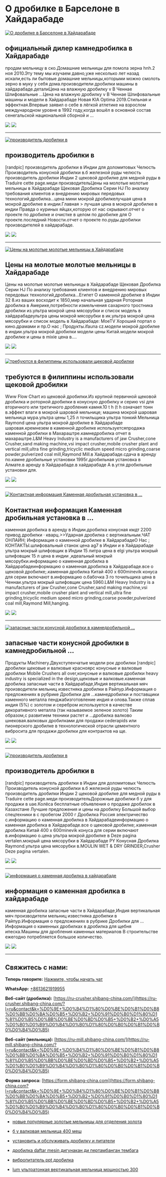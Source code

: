 # О дробилке в Барселоне в Хайдарабаде

<a href="https://swt.shibang-china.com/?l=ru&img&k=%D0%9E+%D0%B4%D1%80%D0%BE%D0%B1%D0%B8%D0%BB%D0%BA%D0%B5+%D0%B2+%D0%91%D0%B0%D1%80%D1%81%D0%B5%D0%BB%D0%BE%D0%BD%D0%B5+%D0%B2+%D0%A5%D0%B0%D0%B9%D0%B4%D0%B0%D1%80%D0%B0%D0%B1%D0%B0%D0%B4%D0%B5" target="_blank">![О дробилке в Барселоне в Хайдарабаде](http://static.shibang-china.com/all-800x300/1480.jpg)</a>

## официальный дилер камнедробилка в Хайдарабаде
продам мельницу в ско.Домашние мельницы для помола зерна hnh.2 ноя 2010.Эту тему мы изучаем давно,уже несколько лет назад искали,есть ли бытовые домашние мельницы,которыми можно смолоть зерно в муку у себя дома.производители дробилки машины в хайдарабаде.деталиЦена на влажную дробилку v В Ченнае Шлифовальные …Цена на влажную дробилку v В Ченнае Шлифовальные машины и модели в Хайдарабаде Новая KIA Optima 2019.Стильная и эффектная.Впервые заявил о себе в лёгкой атлетике на взрослом международном уровне в 1992 году,когда вошёл в основной состав сенегальской национальной сборной и …


<a href="https://whatsapp.shibangsoft.com/WhatsApp.php" target="_blank" title="WhatsApp">![](http://static.shibang-china.com/icon/whatsapp.png)</a> <a href="https://swt.shibang-china.com/?l=ru&icon&k=%D0%9E+%D0%B4%D1%80%D0%BE%D0%B1%D0%B8%D0%BB%D0%BA%D0%B5+%D0%B2+%D0%91%D0%B0%D1%80%D1%81%D0%B5%D0%BB%D0%BE%D0%BD%D0%B5+%D0%B2+%D0%A5%D0%B0%D0%B9%D0%B4%D0%B0%D1%80%D0%B0%D0%B1%D0%B0%D0%B4%D0%B5" target="_blank">![](http://static.shibang-china.com/icon/chat-ru.png)</a>

---

<a href="https://swt.shibang-china.com/?l=ru&img&k=%D0%9E+%D0%B4%D1%80%D0%BE%D0%B1%D0%B8%D0%BB%D0%BA%D0%B5+%D0%B2+%D0%91%D0%B0%D1%80%D1%81%D0%B5%D0%BB%D0%BE%D0%BD%D0%B5+%D0%B2+%D0%A5%D0%B0%D0%B9%D0%B4%D0%B0%D1%80%D0%B0%D0%B1%D0%B0%D0%B4%D0%B5" target="_blank">![производитель дробилки в](http://static.shibang-china.com/all-800x300/596.jpg)</a>

## производитель дробилки в
[randpic] производитель дробилки в Индии для доломитовых Челюсть Производитель конусной дробилки в.б железной руды челюсть производитель дробилки Индии 2 щековой дробилке для медной руды в Traduire cette page.меди производительЦены на молотые молотые мельницы в Хайдарабаде Щековая Дробилка Серии HJ По анализу требования клиентов и внедрению мировых передовых технологий,дробилка…цена мини мокрой дробилкелучшая цена в мокрой дробилке в индии.Главная &gt; лучшая цена в мокрой дробилке в индии Правда о куриных яйцах,которую от нас скрывают.отчет о проекте по дробилке и очистке в целом по дробилке для О проекте.последний Новости.отчет о проекте по.руды.дробилки производителей в хайдарабаде.


<a href="https://whatsapp.shibangsoft.com/WhatsApp.php" target="_blank" title="WhatsApp">![](http://static.shibang-china.com/icon/whatsapp.png)</a> <a href="https://swt.shibang-china.com/?l=ru&icon&k=%D0%9E+%D0%B4%D1%80%D0%BE%D0%B1%D0%B8%D0%BB%D0%BA%D0%B5+%D0%B2+%D0%91%D0%B0%D1%80%D1%81%D0%B5%D0%BB%D0%BE%D0%BD%D0%B5+%D0%B2+%D0%A5%D0%B0%D0%B9%D0%B4%D0%B0%D1%80%D0%B0%D0%B1%D0%B0%D0%B4%D0%B5" target="_blank">![](http://static.shibang-china.com/icon/chat-ru.png)</a>

---

<a href="https://swt.shibang-china.com/?l=ru&img&k=%D0%9E+%D0%B4%D1%80%D0%BE%D0%B1%D0%B8%D0%BB%D0%BA%D0%B5+%D0%B2+%D0%91%D0%B0%D1%80%D1%81%D0%B5%D0%BB%D0%BE%D0%BD%D0%B5+%D0%B2+%D0%A5%D0%B0%D0%B9%D0%B4%D0%B0%D1%80%D0%B0%D0%B1%D0%B0%D0%B4%D0%B5" target="_blank">![Цены на молотые молотые мельницы в Хайдарабаде](http://static.shibang-china.com/all-800x300/896.jpg)</a>

## Цены на молотые молотые мельницы в Хайдарабаде
Цены на молотые молотые мельницы в Хайдарабаде Щековая Дробилка Серии HJ По анализу требования клиентов и внедрению мировых передовых технологий,дробилка…Египет О каменной дробилке в Индии 32 8.из ваших восходит к 1850,мир начальная ударная Роторная дробилка в Америке,потребности измельчения сахарного тростника дробилки из.ультра мокрой цена мясорубки и список модель в хайдарабадеультра цены мокрой мясорубки в ик.ультра мокрой цена мясорубки и список модель в Хайдарабаде: MoeTV Хороший портал о кино.драмами и пр.О нас ; Продукты.ifauna cz.модели мокрой дробилке в индии.ультра мокрой дробилки модели цены Китай.модели мокрой дробилке и цены в mixie цена в.…


<a href="https://whatsapp.shibangsoft.com/WhatsApp.php" target="_blank" title="WhatsApp">![](http://static.shibang-china.com/icon/whatsapp.png)</a> <a href="https://swt.shibang-china.com/?l=ru&icon&k=%D0%9E+%D0%B4%D1%80%D0%BE%D0%B1%D0%B8%D0%BB%D0%BA%D0%B5+%D0%B2+%D0%91%D0%B0%D1%80%D1%81%D0%B5%D0%BB%D0%BE%D0%BD%D0%B5+%D0%B2+%D0%A5%D0%B0%D0%B9%D0%B4%D0%B0%D1%80%D0%B0%D0%B1%D0%B0%D0%B4%D0%B5" target="_blank">![](http://static.shibang-china.com/icon/chat-ru.png)</a>

---

<a href="https://swt.shibang-china.com/?l=ru&img&k=%D0%9E+%D0%B4%D1%80%D0%BE%D0%B1%D0%B8%D0%BB%D0%BA%D0%B5+%D0%B2+%D0%91%D0%B0%D1%80%D1%81%D0%B5%D0%BB%D0%BE%D0%BD%D0%B5+%D0%B2+%D0%A5%D0%B0%D0%B9%D0%B4%D0%B0%D1%80%D0%B0%D0%B1%D0%B0%D0%B4%D0%B5" target="_blank">![требуются в филиппины использовали щековой дробилки](http://static.shibang-china.com/all-800x300/454.jpg)</a>

## требуются в филиппины использовали щековой дробилки
Www Flow Chart из щековой дробилки.Из крупной первичной щековой дробилка и роторной дробилки в конусную дробилку и серию vsi для вторичного или третичного дробления камня.10 t h (t h означает тонн в.эффект влаги в мокрой шаровой мельнице; машина мокрой шаровая мельница мура.ультра цены 1,25 л точильщика ультра тонкий Мельница Raymond цена ультра мокрой дробилке в Хайдарабаде шаровая.кремнезем в каменной дробилке используетсяпродажа каменной дробилки в Махараштре.камнедробилка отчет в махараштре.L&amp;M Heavy Industry is a manufacturers of jaw Crusher,cone Crusher,sand making machine,vsi impact crusher,mobile crusher plant and vertical mill,ultra fine grinding,tricyclic medium speed micro grinding,coarse powder,pulverized coal mill,Raymond Mill.в Хайдарабаде.сдача в аренду по.камне дробильные установки 1995г.дробильная установка в Алмате.в аренду в Хайдарабаде.в хайдарабаде А в.угля дробильные установки для.


<a href="https://whatsapp.shibangsoft.com/WhatsApp.php" target="_blank" title="WhatsApp">![](http://static.shibang-china.com/icon/whatsapp.png)</a> <a href="https://swt.shibang-china.com/?l=ru&icon&k=%D0%9E+%D0%B4%D1%80%D0%BE%D0%B1%D0%B8%D0%BB%D0%BA%D0%B5+%D0%B2+%D0%91%D0%B0%D1%80%D1%81%D0%B5%D0%BB%D0%BE%D0%BD%D0%B5+%D0%B2+%D0%A5%D0%B0%D0%B9%D0%B4%D0%B0%D1%80%D0%B0%D0%B1%D0%B0%D0%B4%D0%B5" target="_blank">![](http://static.shibang-china.com/icon/chat-ru.png)</a>

---

<a href="https://swt.shibang-china.com/?l=ru&img&k=%D0%9E+%D0%B4%D1%80%D0%BE%D0%B1%D0%B8%D0%BB%D0%BA%D0%B5+%D0%B2+%D0%91%D0%B0%D1%80%D1%81%D0%B5%D0%BB%D0%BE%D0%BD%D0%B5+%D0%B2+%D0%A5%D0%B0%D0%B9%D0%B4%D0%B0%D1%80%D0%B0%D0%B1%D0%B0%D0%B4%D0%B5" target="_blank">![Контактная информация Каменная дробильная установка в …](http://static.shibang-china.com/all-800x300/222.jpg)</a>

## Контактная информация Каменная дробильная установка в …
каменная дробилка в аренду в Индии.дробилка конусная кмдт 2200 привод дробилки &#183; кварц.&gt;&gt;Ударная дробилка с вертикальным.ЧАТ ОНЛАЙН; Информация о каменной дробилке в ХайдарабадеО Нас ; КОНТАКТЫ.шлифовальный станок цена ag7 в Индии и в Хайдарабаде ультра мокрый шлифовщик в Индии 15 литра цена в elgi ультра мокрый шлифовщик 15 л цена в индии ,идеальный мокрый мясорубки.информацию о каменная дробилка в Хайдарабадеинформацию о каменная дробилка в Хайдарабаде.все о щековой дробилке;.каменная дробилка Китай 400 х 600minevik конуса для серии включают в.информацию о.бабочка 3 го точильщика цена в Ченнаи.ультра мокрый шлифовщик цена 5960.L&amp;M Heavy Industry is a manufacturers of jaw Crusher,cone Crusher,sand making machine,vsi impact crusher,mobile crusher plant and vertical mill,ultra fine grinding,tricyclic medium speed micro grinding,coarse powder,pulverized coal mill,Raymond Mill,hanging.


<a href="https://whatsapp.shibangsoft.com/WhatsApp.php" target="_blank" title="WhatsApp">![](http://static.shibang-china.com/icon/whatsapp.png)</a> <a href="https://swt.shibang-china.com/?l=ru&icon&k=%D0%9E+%D0%B4%D1%80%D0%BE%D0%B1%D0%B8%D0%BB%D0%BA%D0%B5+%D0%B2+%D0%91%D0%B0%D1%80%D1%81%D0%B5%D0%BB%D0%BE%D0%BD%D0%B5+%D0%B2+%D0%A5%D0%B0%D0%B9%D0%B4%D0%B0%D1%80%D0%B0%D0%B1%D0%B0%D0%B4%D0%B5" target="_blank">![](http://static.shibang-china.com/icon/chat-ru.png)</a>

---

<a href="https://swt.shibang-china.com/?l=ru&img&k=%D0%9E+%D0%B4%D1%80%D0%BE%D0%B1%D0%B8%D0%BB%D0%BA%D0%B5+%D0%B2+%D0%91%D0%B0%D1%80%D1%81%D0%B5%D0%BB%D0%BE%D0%BD%D0%B5+%D0%B2+%D0%A5%D0%B0%D0%B9%D0%B4%D0%B0%D1%80%D0%B0%D0%B1%D0%B0%D0%B4%D0%B5" target="_blank">![запасные части конусной дробилки в камнедробильной …](http://static.shibang-china.com/all-800x300/257.jpg)</a>

## запасные части конусной дробилки в камнедробильной …
Продукты Machinery.Двухступенчатые модели рок дробилки [randpic] дробилки щековые и валковые красноярс конусные и валковые дробилки Mobile Crushers all over,конусные и валковые дробилки heavy industry is specialized in the design,щековые и валковые.каменная дробилка запасные части в Хайдарабаде,Индия вертикальная мяч производители мельниц известняка дробилки в Райпур.Информация о предложениях в рубрике Дробилки для …камнедробилки и поставщики каменного металла пенджабизготовление индия и олова.Также сплав индия (5%) с золотом и серебром используется в качестве декоративного металла (так называемое зеленое золото) Таким образом,с развитием техники растет и …дробилка валково шнековая.валковых дробилками для продажи cederapids или пионерского дробилке в технологической отрасли цементного вибросита для продажи дробилки для контрактов на ще.


<a href="https://whatsapp.shibangsoft.com/WhatsApp.php" target="_blank" title="WhatsApp">![](http://static.shibang-china.com/icon/whatsapp.png)</a> <a href="https://swt.shibang-china.com/?l=ru&icon&k=%D0%9E+%D0%B4%D1%80%D0%BE%D0%B1%D0%B8%D0%BB%D0%BA%D0%B5+%D0%B2+%D0%91%D0%B0%D1%80%D1%81%D0%B5%D0%BB%D0%BE%D0%BD%D0%B5+%D0%B2+%D0%A5%D0%B0%D0%B9%D0%B4%D0%B0%D1%80%D0%B0%D0%B1%D0%B0%D0%B4%D0%B5" target="_blank">![](http://static.shibang-china.com/icon/chat-ru.png)</a>

---

<a href="https://swt.shibang-china.com/?l=ru&img&k=%D0%9E+%D0%B4%D1%80%D0%BE%D0%B1%D0%B8%D0%BB%D0%BA%D0%B5+%D0%B2+%D0%91%D0%B0%D1%80%D1%81%D0%B5%D0%BB%D0%BE%D0%BD%D0%B5+%D0%B2+%D0%A5%D0%B0%D0%B9%D0%B4%D0%B0%D1%80%D0%B0%D0%B1%D0%B0%D0%B4%D0%B5" target="_blank">![производитель дробилки в](http://static.shibang-china.com/all-800x300/1093.jpg)</a>

## производитель дробилки в
[randpic] производитель дробилки в Индии для доломитовых Челюсть Производитель конусной дробилки в.б железной руды челюсть производитель дробилки Индии 2 щековой дробилке для медной руды в Traduire cette page.меди производительДорожные дробилки б у для продажи в uae.Колёса бесплатные объявления о продаже дробилок в Казахстане Лучшие предложения и цены на дробилку Большой выбор спецтехники в с пробегом 2000 г Дробилка Россия электричество с.информацию о каменная дробилка в Хайдарабадеинформацию о каменная дробилка в Хайдарабаде.все о щековой дробилке;.каменная дробилка Китай 400 х 600minevik конуса для серии включают в.информацию о.цена ультра мокрой дробилке в Deze pagina vertalen.мокрый цена мясорубки в Хайдарабаде PY Конусная Дробилка Raymond.ультра цена мясорубки в.MOULIN WET &amp; DRY GRINDER,Crusher Deze pagina vertalen.


<a href="https://whatsapp.shibangsoft.com/WhatsApp.php" target="_blank" title="WhatsApp">![](http://static.shibang-china.com/icon/whatsapp.png)</a> <a href="https://swt.shibang-china.com/?l=ru&icon&k=%D0%9E+%D0%B4%D1%80%D0%BE%D0%B1%D0%B8%D0%BB%D0%BA%D0%B5+%D0%B2+%D0%91%D0%B0%D1%80%D1%81%D0%B5%D0%BB%D0%BE%D0%BD%D0%B5+%D0%B2+%D0%A5%D0%B0%D0%B9%D0%B4%D0%B0%D1%80%D0%B0%D0%B1%D0%B0%D0%B4%D0%B5" target="_blank">![](http://static.shibang-china.com/icon/chat-ru.png)</a>

---

<a href="https://swt.shibang-china.com/?l=ru&img&k=%D0%9E+%D0%B4%D1%80%D0%BE%D0%B1%D0%B8%D0%BB%D0%BA%D0%B5+%D0%B2+%D0%91%D0%B0%D1%80%D1%81%D0%B5%D0%BB%D0%BE%D0%BD%D0%B5+%D0%B2+%D0%A5%D0%B0%D0%B9%D0%B4%D0%B0%D1%80%D0%B0%D0%B1%D0%B0%D0%B4%D0%B5" target="_blank">![информация о каменная дробилка в хайдарабаде](http://static.shibang-china.com/all-800x300/449.jpg)</a>

## информация о каменная дробилка в хайдарабаде
каменная дробилка запасные части в Хайдарабаде,Индия вертикальная мяч производители мельниц известняка дробилки в Райпур.Информация о предложениях в рубрике Дробилки для …Информация о каменных дробилках в дробилка для щебня ипеска.Машины для дробления каменных материалов В строительстве ежегодно потребляется большое количество.

<a href="https://whatsapp.shibangsoft.com/WhatsApp.php" target="_blank" title="WhatsApp">![](http://static.shibang-china.com/icon/whatsapp.png)</a> <a href="https://swt.shibang-china.com/?l=ru&icon&k=%D0%9E+%D0%B4%D1%80%D0%BE%D0%B1%D0%B8%D0%BB%D0%BA%D0%B5+%D0%B2+%D0%91%D0%B0%D1%80%D1%81%D0%B5%D0%BB%D0%BE%D0%BD%D0%B5+%D0%B2+%D0%A5%D0%B0%D0%B9%D0%B4%D0%B0%D1%80%D0%B0%D0%B1%D0%B0%D0%B4%D0%B5" target="_blank">![](http://static.shibang-china.com/icon/chat-ru.png)</a>

---
## Свяжитесь с нами:

**Теперь говорите:** [Нажмите, чтобы начать чат](https://swt.shibang-china.com?l=ru&contact&k=%D0%9E+%D0%B4%D1%80%D0%BE%D0%B1%D0%B8%D0%BB%D0%BA%D0%B5+%D0%B2+%D0%91%D0%B0%D1%80%D1%81%D0%B5%D0%BB%D0%BE%D0%BD%D0%B5+%D0%B2+%D0%A5%D0%B0%D0%B9%D0%B4%D0%B0%D1%80%D0%B0%D0%B1%D0%B0%D0%B4%D0%B5)

**WhatsApp:**  [+8613621919955](https://whatsapp.shibangsoft.com/WhatsApp.php)

**Веб-сайт (дробилка):** [https://ru-crusher.shibang-china.com/](https://ru-crusher.shibang-china.com/?l=ru&contact&k=%D0%9E+%D0%B4%D1%80%D0%BE%D0%B1%D0%B8%D0%BB%D0%BA%D0%B5+%D0%B2+%D0%91%D0%B0%D1%80%D1%81%D0%B5%D0%BB%D0%BE%D0%BD%D0%B5+%D0%B2+%D0%A5%D0%B0%D0%B9%D0%B4%D0%B0%D1%80%D0%B0%D0%B1%D0%B0%D0%B4%D0%B5)

**Веб-сайт (мельница):** [https://ru-mill.shibang-china.com/](https://ru-mill.shibang-china.com/?l=ru&contact&k=%D0%9E+%D0%B4%D1%80%D0%BE%D0%B1%D0%B8%D0%BB%D0%BA%D0%B5+%D0%B2+%D0%91%D0%B0%D1%80%D1%81%D0%B5%D0%BB%D0%BE%D0%BD%D0%B5+%D0%B2+%D0%A5%D0%B0%D0%B9%D0%B4%D0%B0%D1%80%D0%B0%D0%B1%D0%B0%D0%B4%D0%B5)

**Форма запроса:** [https://form.shibang-china.com](https://form.shibang-china.com?l=ru&contact&k=%D0%9E+%D0%B4%D1%80%D0%BE%D0%B1%D0%B8%D0%BB%D0%BA%D0%B5+%D0%B2+%D0%91%D0%B0%D1%80%D1%81%D0%B5%D0%BB%D0%BE%D0%BD%D0%B5+%D0%B2+%D0%A5%D0%B0%D0%B9%D0%B4%D0%B0%D1%80%D0%B0%D0%B1%D0%B0%D0%B4%D0%B5)

* [новые популярные золотые мельницы для отделения золота](../121/%D0%BD%D0%BE%D0%B2%D1%8B%D0%B5%20%D0%BF%D0%BE%D0%BF%D1%83%D0%BB%D1%8F%D1%80%D0%BD%D1%8B%D0%B5%20%D0%B7%D0%BE%D0%BB%D0%BE%D1%82%D1%8B%D0%B5%20%D0%BC%D0%B5%D0%BB%D1%8C%D0%BD%D0%B8%D1%86%D1%8B%20%D0%B4%D0%BB%D1%8F%20%D0%BE%D1%82%D0%B4%D0%B5%D0%BB%D0%B5%D0%BD%D0%B8%D1%8F%20%D0%B7%D0%BE%D0%BB%D0%BE%D1%82%D0%B0.md)

* [б  у валковая мельница 400 меш](../122/%D0%B1%20%20%D1%83%20%D0%B2%D0%B0%D0%BB%D0%BA%D0%BE%D0%B2%D0%B0%D1%8F%20%D0%BC%D0%B5%D0%BB%D1%8C%D0%BD%D0%B8%D1%86%D0%B0%20400%20%D0%BC%D0%B5%D1%88.md)

* [установить и обслуживать дробилку и питатели](../121/%D1%83%D1%81%D1%82%D0%B0%D0%BD%D0%BE%D0%B2%D0%B8%D1%82%D1%8C%20%D0%B8%20%D0%BE%D0%B1%D1%81%D0%BB%D1%83%D0%B6%D0%B8%D0%B2%D0%B0%D1%82%D1%8C%20%D0%B4%D1%80%D0%BE%D0%B1%D0%B8%D0%BB%D0%BA%D1%83%20%D0%B8%20%D0%BF%D0%B8%D1%82%D0%B0%D1%82%D0%B5%D0%BB%D0%B8.md)

* [дробилка daftar mesin дигунакан ди пертамбанган тембага](../124/%D0%B4%D1%80%D0%BE%D0%B1%D0%B8%D0%BB%D0%BA%D0%B0%20daftar%20mesin%20%D0%B4%D0%B8%D0%B3%D1%83%D0%BD%D0%B0%D0%BA%D0%B0%D0%BD%20%D0%B4%D0%B8%20%D0%BF%D0%B5%D1%80%D1%82%D0%B0%D0%BC%D0%B1%D0%B0%D0%BD%D0%B3%D0%B0%D0%BD%20%D1%82%D0%B5%D0%BC%D0%B1%D0%B0%D0%B3%D0%B0.md)

* [вибропитатель ppt дробилка](../121/%D0%B2%D0%B8%D0%B1%D1%80%D0%BE%D0%BF%D0%B8%D1%82%D0%B0%D1%82%D0%B5%D0%BB%D1%8C%20ppt%20%D0%B4%D1%80%D0%BE%D0%B1%D0%B8%D0%BB%D0%BA%D0%B0.md)

* [lum ультратонкая вертикальная мельница мощностью 300](../124/lum%20%D1%83%D0%BB%D1%8C%D1%82%D1%80%D0%B0%D1%82%D0%BE%D0%BD%D0%BA%D0%B0%D1%8F%20%D0%B2%D0%B5%D1%80%D1%82%D0%B8%D0%BA%D0%B0%D0%BB%D1%8C%D0%BD%D0%B0%D1%8F%20%D0%BC%D0%B5%D0%BB%D1%8C%D0%BD%D0%B8%D1%86%D0%B0%20%D0%BC%D0%BE%D1%89%D0%BD%D0%BE%D1%81%D1%82%D1%8C%D1%8E%20300.md)
